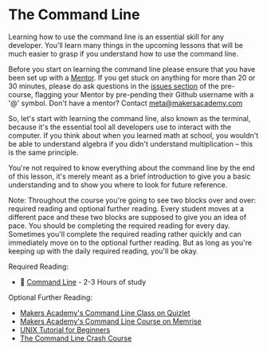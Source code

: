 # The Command Line

Learning how to use the command line is an essential skill for any developer. You'll learn many things in the upcoming lessons that will be much easier to grasp if you understand how to use the command line.

Before you start on learning the command line please ensure that you have been set up with a [Mentor](mentoring.md).  If you get stuck on anything for more than 20 or 30 minutes, please do ask questions in the [issues section](https://github.com/makersacademy/pre_course/issues) of the pre-course, flagging your Mentor by pre-pending their Github username with a '@' symbol.  Don't have a mentor?  Contact [meta@makersacademy.com](mailto:meta@makersacademy.com)

So, let's start with learning the command line, also known as the terminal, because it's the essential tool all developers use to interact with the computer. If you think about when you learned math at school, you wouldn't be able to understand algebra if you didn't understand multiplication – this is the same principle.

You're not required to know everything about the command line by the end of this lesson, it's merely meant as a brief introduction to give you a basic understanding and to show you where to look for future reference.

Note: Throughout the course you're going to see two blocks over and over: required reading and optional further reading. Every student moves at a different pace and these two blocks are supposed to give you an idea of pace. You should be completing the required reading for every day. Sometimes you'll complete the required reading rather quickly and can immediately move on to the optional further reading. But as long as you're keeping up with the daily required reading, you'll be okay.

Required Reading:

- :pill:&nbsp;[Command Line](pills/command_line.md) - 2-3 Hours of study

Optional Further Reading:

- [Makers Academy's Command Line Class on Quizlet](http://quizlet.com/join/CdxPSbF3Z)
- [Makers Academy's Command Line Course on Memrise](http://www.memrise.com/course/372930/command-line-basics-by-makers-academy/)
- [UNIX Tutorial for Beginners](http://www.ee.surrey.ac.uk/Teaching/Unix/)
- [The Command Line Crash Course](http://cli.learncodethehardway.org/book/)
